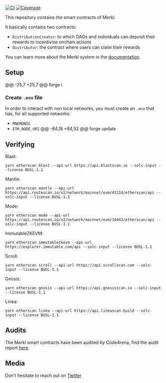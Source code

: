 [![CI](https://github.com/AngleProtocol/merkl-contracts/actions/workflows/ci.yml/badge.svg)](https://github.com/AngleProtocol/merkl-contracts/actions)
[![Coverage](https://codecov.io/gh/AngleProtocol/merkl-contracts/branch/main/graph/badge.svg)](https://codecov.io/gh/AngleProtocol/merkl-contracts)

This repository contains the smart contracts of Merkl.

It basically contains two contracts:

- `DistributionCreator`: to which DAOs and individuals can deposit their rewards to incentivize onchain actions
- `Distributor`: the contract where users can claim their rewards

You can learn more about the Merkl system in the [documentation](https://docs.merkl.xyz).

## Setup

@@ -25,7 +25,7 @@ forge i

### Create `.env` file

In order to interact with non local networks, you must create an `.env` that has, for all supported networks:

- `MNEMONIC`
- `ETH_NODE_URI`
  @@ -84,18 +84,52 @@ forge update

## Verifying

Blast:

```
yarn etherscan blast --api-url https://api.blastscan.io --solc-input --license BUSL-1.1
```

Mantle:

```
yarn etherscan mantle --api-url https://api.routescan.io/v2/network/mainnet/evm/43114/etherscan/api --solc-input --license BUSL-1.1
```

Mode:

```
yarn etherscan mode --api-url https://api.routescan.io/v2/network/mainnet/evm/34443/etherscan/api --solc-input --license BUSL-1.1
```

ImmutableZKEVM:

```
yarn etherscan immutablezkevm --api-url https://explorer.immutable.com/api --solc-input --license BUSL-1.1
```

Scroll:

```
yarn etherscan scroll --api-url https://api.scrollscan.com --solc-input --license BUSL-1.1
```

Gnosis:

```
yarn etherscan gnosis --api-url https://api.gnosisscan.io --solc-input --license BUSL-1.1
```

Linea:

```
yarn etherscan linea --api-url https://api.lineascan.build --solc-input --license BUSL-1.1
```

## Audits

The Merkl smart contracts have been audited by Code4rena, find the audit report [here](https://code4rena.com/reports/2023-06-angle).

## Media

Don't hesitate to reach out on [Twitter](https://x.com/merkl_xyz)

